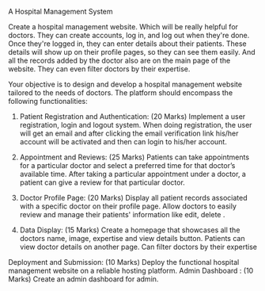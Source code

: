 A Hospital Management System

Create a hospital management website. Which will be really helpful for doctors. They can create accounts, log in, and log out when they're done. Once they're logged in, they can enter details about their patients. These details will show up on their profile pages, so they can see them easily. And all the records added by the doctor also are on the main page of the website. They can even filter doctors by their expertise.

Your objective is to design and develop a hospital management website tailored to the needs of doctors. The platform should encompass the following functionalities:

1. Patient Registration and Authentication: (20 Marks)
Implement a user registration, login and logout system.
When doing registration, the user will get an email and after clicking the email verification link his/her account will be activated and then can login to his/her account.

2. Appointment and Reviews: (25 Marks)
Patients can take appointments for a particular doctor and select a preferred time for that doctor’s available time.
After taking a particular appointment under a doctor, a patient can give a review for that particular doctor.

3. Doctor Profile Page: (20 Marks)
Display all patient records associated with a specific doctor on their profile page.
Allow doctors to easily review and manage their patients' information like edit, delete
.
4. Data Display: (15 Marks)
Create a homepage that showcases all the doctors name, image, expertise and view details button.
Patients can view doctor details on another page. 
Can filter doctors by their expertise

Deployment and Submission: (10 Marks)
Deploy the functional hospital management website on a reliable hosting platform.
Admin Dashboard : (10 Marks)
Create an admin dashboard for admin.
